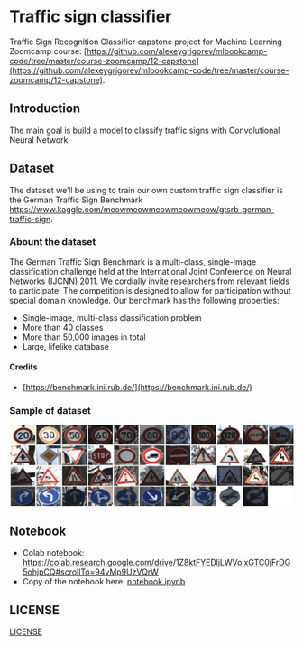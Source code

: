 # Traffic sign classifier

Traffic Sign Recognition Classifier capstone project for Machine Learning Zoomcamp course: [https://github.com/alexeygrigorev/mlbookcamp-code/tree/master/course-zoomcamp/12-capstone](https://github.com/alexeygrigorev/mlbookcamp-code/tree/master/course-zoomcamp/12-capstone).

## Introduction

The main goal is build a model to classify traffic signs with Convolutional Neural Network.

## Dataset

The dataset we’ll be using to train our own custom traffic sign classifier is the German Traffic Sign Benchmark https://www.kaggle.com/meowmeowmeowmeowmeow/gtsrb-german-traffic-sign.

### Abount the dataset

The German Traffic Sign Benchmark is a multi-class, single-image classification challenge held at the International Joint Conference on Neural Networks (IJCNN) 2011. We cordially invite researchers from relevant fields to participate: The competition is designed to allow for participation without special domain knowledge. Our benchmark has the following properties:

* Single-image, multi-class classification problem
* More than 40 classes
* More than 50,000 images in total
* Large, lifelike database

#### Credits

* [https://benchmark.ini.rub.de/](https://benchmark.ini.rub.de/)

### Sample of dataset

![43 Classes of German TrafficSign](./43-classes-of-German-Traffic-Sign.png)


## Notebook

* Colab notebook: https://colab.research.google.com/drive/1Z8ktFYEDljLWVolxGTC0jFrDG5ohjpCQ#scrollTo=94vMp9UzVQrW
* Copy of the notebook here: [notebook.ipynb](./notebook.ipynb)

## LICENSE

[LICENSE](./../midterm-project/LICENSE)

